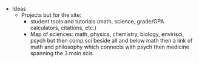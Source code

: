 - Ideas
	- Projects but for the site:
		- student tools and tutorials (math, science, grade/GPA calculators, citations, etc.)
		- Map of sciences: math, physics, chemistry, biology, envirisci, psych but then comp sci beside all and below math then a link of math and philosophy which connects with psych then medicine spanning the 3 main scis